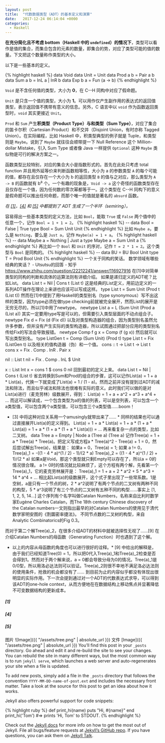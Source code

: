 ```yaml
---
layout: post
title:  "代数数据类型（ADT）的基本定义和演算"
date:   2017-12-24 06:14:04 +0000
categories:
  - Haskell
---
```


**在充分简化且不考虑 bottom（Haskell 中的 `undefined`）的情况下**，类型可以看作是值的集合，而集合包含的元素的数量，即集合的势，对应了类型可能的值的数量。下文把这个数量称作类型的大小。

以下是一些基本的定义。

{% highlight haskell %}
data Void
data Unit = Unit
data Prod a b = Pair a b
data Sum a b = InL a | InR b
data Exp b a = Fun (a -> b)
{% endhighlight %}

`Void` 是不含任何值的类型，大小为 **0**，在 C--H 同构中对应了假命题。

`Unit` 是只含一个值的类型，大小为 **1**。可以用作仅产生副作用的表达式的返回值类型，表示返回值不携带有意义的信息。另外，C 语言中以 `void` 作为函数返回类型时，`void` 其实更接近 `Unit`。

`Prod` 和 `Sum` 产生**积类型（Product Type）**与**和类型（Sum Type）**，对应了集合的笛卡尔积（Cartesian Product）和不交并（Disjoint Union，有时亦称 Tagged Union）。在实际编程，比如 Haskell 中，积类型典型的例子就是 Tuple，和类型则是 `Maybe`。说到了 `Maybe` 就往往会顺带提一下 Null Reference 这个 Million-dollar Mistake，引入 Sum Type 或者像 Java 一样提供 `Optional` 这种 `Maybe` 类似物是可行的解决方案之一。

函数类型比较特别，对应的集合大小是指数形式的。首先在此处只考虑 total function 并且用外延等价来判断函数相等性，大小为 a 的参数类型 `A` 的每个可能的值，都存在且仅存在一个大小为 b 的返回类型 `B` 的值与之对应，那么类型为 `A -> B` 的函数就有 b<sup>a</sup> 个。一个有趣的现象是，`Void -> a` 这个奇怪的函数类型存在且仅存在一个值，因为任何数的零次幂都等于一。这个类型在 C--H 同构下的意义是假命题可以推出任何命题，而那个唯一的值就是著名的 `absurd` 函数。

*在 [[1]](#1)，[[4]](#4) 和 [[5]](#5) 中都提到了 ADT 生成了一个半环（semiring）。*

容易得出一些基本类型的定义方法，比如 `Bool`，能取 `True` 或 `False` 两个值中的任意一个，记作 `Bool = 1 + 1 = 2`。
{% highlight haskell %}
-- data Bool = False | True
type Bool = Sum Unit Unit
{% endhighlight %}
比如 `Maybe a`，要么是 `Nothing`，要么是 `Just a`，记作 `Maybe(a) = 1 + a`。
{% highlight haskell %}
-- data Maybe a = Nothing | Just a
type Maybe a = Sum Unit a
{% endhighlight %}
再比如一个 `Bool` 和 `Unit` 的序对，记作 `T = 2 * 1 = 2`。这个类型与 `Bool` 是同构的。
{% highlight haskell %}
-- data BU = BU Bool Unit
type T = Prod Bool Unit
{% endhighlight %}
一个关于同构的笑话。
数学领域有哪些经典的笑话？ - Utsutsu的回答 - 知乎
https://www.zhihu.com/question/22212241/answer/116927916
在[1]中对简单类型的同构的判断和具体的运算法则有详细介绍。
如果是递归定义的ADT呢？比如List。
data List t = Nil | Cons t (List t)
这是经典的List定义，用前边定义的一系列ADT操作在理论上来讲也应该可以写成这样。
type List t = Sum Unit (Prod t (List t))
然而在[1]中提到了用Haskell的类型别名（type synonymous）写不出这样的类型，因为type必须在做type checking前就被完全展开，然而List的展开是无穷无尽的，所以[1]中用了newtype。
newtype List a = L (Sum Unit (Prod a (List a))
其实一定要用type写是可以的，但需要引入类型层面的不动点组合子。
newtype Fix d = Fix (d (Fix d))
以及对类型构造器的组合，因为类型别名虽然允许多参数，但并没有产生实际的类型构造器，所以试图通过把部分应用的类型别名传给Fix的写法会导致报错。
newtype Comp f g x = Comp (f (g x))
然后就可以写出类型别名。
type ListGen t = Comp (Sum Unit) (Prod t)
type List t = Fix (ListGen t)
以及相关的值构造器（伪）和一个值。
cons :: t -> List t -> List t
cons x = Fix . Comp . InR . Pair x

nil :: List t
nil = Fix . Comp . InL $ Unit

x :: List Int
x = cons 1 $ cons 0 nil
回到最初的定义上来。
data List t = Nil | Cons t (List t)
省去转换到Sum和Prod的组合的步骤，这可以记作List(a) = 1 + a * List(a)，代换一下就变成了List(a) = 1 / (1 - a)。然而之前并没有提到过ADT的减法和除法，而且似乎减法和除法也很难有实际的意义。此时我们可以做的是对List(a)进行（麦克劳林）级数展开，得到：
List(a) = 1 + a + a^2 + a^3 + a^4 + ...
而这可以解读成，一个包含类型为a的值的列表，可以是空列表，可以包含一个a类型值，可以包含两个a类型值，可以包含三个a类型值……boom！
* [3] 中将这种对应关系用一个amusingly就带出来了…… *
同样的结果也可以通过直接展开List(a)的定义得到。
List(a) = 1 + a * List(a) = 1 + a * (1 + a * List(a)) = 1 + a * (1 + a * (1 + a * List(a))) = ...
再来看复杂一点的类型，比如二叉树。
data Tree a = Empty | Node a (Tree a) (Tree a)
记作Tree(a) = 1 + a * Tree(a) * Tree(a)。把定义写成方程a * Tree(a)^2 - Tree(a) + 1 = 0，然后尝试解出Tree(a)，结果是：
如果a = 0，Tree(a) = 1;
如果 a != 0，
Tree(a)_1 = -((1 - 4 * a)^(1 / 2) - 1)/(2 * a)
Tree(a)_2 = ((1 - 4 * a)^(1 / 2) + 1)/(2 * a)
如果a是Void，那这个类型就只剩Empty可以存在了，所以a = 0的情况很合理。
a != 0时的情况就比较麻烦了，这个方程有两个解，先看第一个Tree(a)_1，它的麦克劳林展开是：
Tree(a)_1 = 1 + a + 2 * a^2 + 5 * a^3 + 14 * a^4 + ...
相比起List(a)的级数展开，这个式子里出现了一些常系数。1是空树，a是只有一个节点的树，2 * a^2说明了有两个节点的二叉树有两种不同的构型，5 * a^3说明了有三个节点的二叉树有五种不同的构型……事实上 [1, 1, 2, 5, 14…] 这个序列有个名字叫做Catalan Numbers，名称来自比利时数学家Eugène Charles Catalan，而The 18th century Chinese discovery of the Catalan numbers一文则指出最早的对Catalan Numbers的使用见于清代数学家明安图的《割圜密率捷法》。
不同节点数的二叉树的构型，来自Analytic Combinatorics的Fig 0.3。

而对于第二个解Tree(a)_2，在很多介绍ADT的材料中就被选择性无视了……[9] 在介绍Catalan Numbers的母函数（Generating Function）时也遇到了这个解。
* 以上的内容从母函数的角度也可以进行很好的诠释。*
[9] 中给出的解释是，由于我们已经知道Tree(0) = 1，所以把0代入Tree(a)_1和Tree(a)_2检查是否会得到1。然而对于两个解来说，a = 0都会导致分母为0的情况。Tree(a)_1是 0/0型，所以用洛必达法则可以验证。Tree(a)_2则很不幸地不满足洛必达法则的使用条件，抢救的机会都没有了……
到目前为止的内容似乎都没有体现出很明显的实际作用。下一次会提到通过对一个ADT的代数表达式求导，可以得到该ADT的one-hole context，从而方便地在在数据结构上移动焦点并显著降低不可变数据结构的更新成本。

##### [1]
##### [4]
##### [5]


图片
![Image]({{ "/assets/tree.png" | absolute_url }})
文件
[Image]({{ "/assets/tree.png" | absolute_url }})
You’ll find this post in your `_posts` directory. Go ahead and edit it and re-build the site to see your changes. You can rebuild the site in many different ways, but the most common way is to run `jekyll serve`, which launches a web server and auto-regenerates your site when a file is updated.

To add new posts, simply add a file in the `_posts` directory that follows the convention `YYYY-MM-DD-name-of-post.ext` and includes the necessary front matter. Take a look at the source for this post to get an idea about how it works.

Jekyll also offers powerful support for code snippets:

{% highlight ruby %}
def print_hi(name)
  puts "Hi, #{name}"
end
print_hi('Tom')
#=> prints 'Hi, Tom' to STDOUT.
{% endhighlight %}

Check out the [Jekyll docs][jekyll-docs] for more info on how to get the most out of Jekyll. File all bugs/feature requests at [Jekyll’s GitHub repo][jekyll-gh]. If you have questions, you can ask them on [Jekyll Talk][jekyll-talk].

[jekyll-docs]: https://jekyllrb.com/docs/home
[jekyll-gh]:   https://github.com/jekyll/jekyll
[jekyll-talk]: https://talk.jekyllrb.com/
